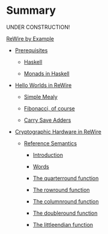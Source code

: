 # Summary

UNDER CONSTRUCTION!

[ReWire by Example](./chapters/cover/rewire-by-example.md)

- [Prerequisites](./chapters/chapter0/prequisites.md)

   - [Haskell](./chapters/chapter0/haskell.md)
   
   - [Monads in Haskell](./chapters/chapter0/monadwrangling/monadwrangling.md)

- [Hello Worlds in ReWire](./chapters/chapter1/helloworlds.md)

   - [Simple Mealy](./chapters/chapter1/simplemealy.md)

   - [Fibonacci, of course](./chapters/chapter1/fibonacci.md)

   - [Carry Save Adders](./chapters/chapter1/carrysaveadders.md)

- [Cryptographic Hardware in ReWire](./chapters/salsa20/front.md)

   - [Reference Semantics](./chapters/salsa20/semantics.md)
   
      - [Introduction](./chapters/salsa20/introduction.md)

      - [Words](./chapters/salsa20/words.md)
   
      - [The quarterround function](./chapters/salsa20/quarterround.md)

      - [The rowround function](./chapters/salsa20/rowround.md)

      - [The columnround function](./chapters/salsa20/columnround.md)

      - [The doubleround function](./chapters/salsa20/doubleround.md)

      - [The littleendian function](./chapters/salsa20/littleendian.md)


<!-- - [Simple Processors](./chapters/chapter2/simpleprocs.md) -->

<!--    - [Tiny ISA](./chapters/chapter2/tinyisa.md) -->


<!-- - [Cross Bar Switch](./crossbarswitch.md) -->

   <!--  - [Simple Arithmetic](./chapters/chapter0/monadwrangling/FirstInterpreter.md) -->
   <!-- - [Identity is a Big Nothingburger](./chapters/chapter0/monadwrangling/IdentityBigNothing.md) -->
   <!-- - [Errors and Maybe](./chapters/chapter0/monadwrangling/Errors.md) -->
   <!-- - [Adding a Register](./chapters/chapter0/monadwrangling/Register.md) -->
   <!-- - [Errors + Register](./chapters/chapter0/monadwrangling/RegisterErrors.md) -->
